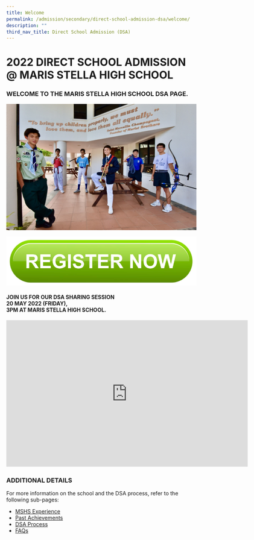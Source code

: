 ```yaml
---
title: Welcome
permalink: /admission/secondary/direct-school-admission-dsa/welcome/
description: ""
third_nav_title: Direct School Admission (DSA)
---
```

# 2022 DIRECT SCHOOL ADMISSION @ MARIS STELLA HIGH SCHOOL


  

### WELCOME TO THE MARIS STELLA HIGH SCHOOL DSA PAGE.

![](/images/Admission/dsa%20banner.jpeg)

<p><a href="https://form.gov.sg/5eb8f82b9de2f000116b3084">
<img src="/images/Admission/registernow.png">
</a></p>


#### JOIN US FOR OUR DSA SHARING SESSION<br> 20 MAY 2022 (FRIDAY), <br> 3PM AT MARIS STELLA HIGH SCHOOL.

<iframe src="https://docs.google.com/presentation/d/e/2PACX-1vQcO3rUl8tmCl6xCYybLUqbwubE8mnn3pVaoKudXId-n83Wxzk0yG_otlVfpV1iDQ/embed?start=true&amp;loop=true&amp;delayms=5000" frameborder="0" width="640" height="389" allowfullscreen="true"></iframe>



### ADDITIONAL DETAILS


For more information on the school and the DSA process, refer to the following sub-pages:  

*   [MSHS Experience](https://marisstellahigh.moe.edu.sg/admission/secondary/direct-school-admission-dsa/mshs-experience)
*   [Past Achievements](https://marisstellahigh.moe.edu.sg/about-mshs/secondary/school-achievements)
*   [DSA Process](https://marisstellahigh.moe.edu.sg/admission/secondary/direct-school-admission-dsa/dsa-process)
*   [FAQs](https://marisstellahigh.moe.edu.sg/admission/secondary/direct-school-admission-dsa/faqs)